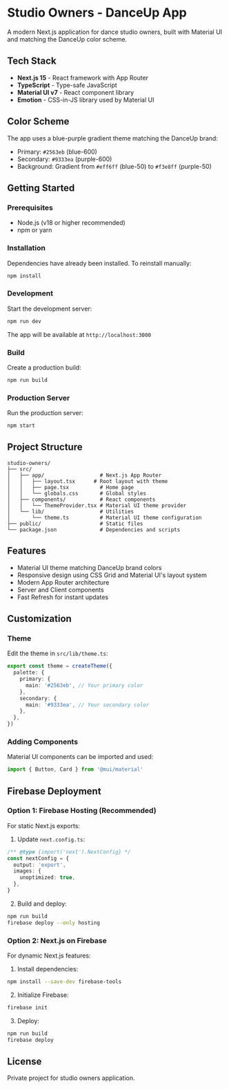 # Studio Owners - DanceUp App

A modern Next.js application for dance studio owners, built with Material UI and matching the DanceUp color scheme.

## Tech Stack

- **Next.js 15** - React framework with App Router
- **TypeScript** - Type-safe JavaScript
- **Material UI v7** - React component library
- **Emotion** - CSS-in-JS library used by Material UI

## Color Scheme

The app uses a blue-purple gradient theme matching the DanceUp brand:
- Primary: `#2563eb` (blue-600)
- Secondary: `#9333ea` (purple-600)
- Background: Gradient from `#eff6ff` (blue-50) to `#f3e8ff` (purple-50)

## Getting Started

### Prerequisites

- Node.js (v18 or higher recommended)
- npm or yarn

### Installation

Dependencies have already been installed. To reinstall manually:

```bash
npm install
```

### Development

Start the development server:

```bash
npm run dev
```

The app will be available at `http://localhost:3000`

### Build

Create a production build:

```bash
npm run build
```

### Production Server

Run the production server:

```bash
npm start
```

## Project Structure

```
studio-owners/
├── src/
│   ├── app/                  # Next.js App Router
│   │   ├── layout.tsx      # Root layout with theme
│   │   ├── page.tsx          # Home page
│   │   └── globals.css       # Global styles
│   ├── components/           # React components
│   │   └── ThemeProvider.tsx # Material UI theme provider
│   └── lib/                  # Utilities
│       └── theme.ts          # Material UI theme configuration
├── public/                   # Static files
└── package.json              # Dependencies and scripts
```

## Features

- Material UI theme matching DanceUp brand colors
- Responsive design using CSS Grid and Material UI's layout system
- Modern App Router architecture
- Server and Client components
- Fast Refresh for instant updates

## Customization

### Theme

Edit the theme in `src/lib/theme.ts`:

```typescript
export const theme = createTheme({
  palette: {
    primary: {
      main: '#2563eb', // Your primary color
    },
    secondary: {
      main: '#9333ea', // Your secondary color
    },
  },
})
```

### Adding Components

Material UI components can be imported and used:

```typescript
import { Button, Card } from '@mui/material'
```

## Firebase Deployment

### Option 1: Firebase Hosting (Recommended)

For static Next.js exports:

1. Update `next.config.ts`:
```typescript
/** @type {import('next').NextConfig} */
const nextConfig = {
  output: 'export',
  images: {
    unoptimized: true,
  },
}
```

2. Build and deploy:
```bash
npm run build
firebase deploy --only hosting
```

### Option 2: Next.js on Firebase

For dynamic Next.js features:

1. Install dependencies:
```bash
npm install --save-dev firebase-tools
```

2. Initialize Firebase:
```bash
firebase init
```

3. Deploy:
```bash
npm run build
firebase deploy
```

## License

Private project for studio owners application.
